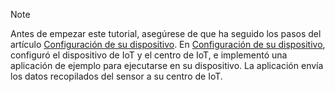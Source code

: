 > [!NOTE]
> Antes de empezar este tutorial, asegúrese de que ha seguido los pasos del artículo [Configuración de su dispositivo](../articles/iot-hub/iot-hub-arduino-huzzah-esp8266-get-started.md). En [Configuración de su dispositivo](../articles/iot-hub/iot-hub-arduino-huzzah-esp8266-get-started.md), configuró el dispositivo de IoT y el centro de IoT, e implementó una aplicación de ejemplo para ejecutarse en su dispositivo. La aplicación envía los datos recopilados del sensor a su centro de IoT.
